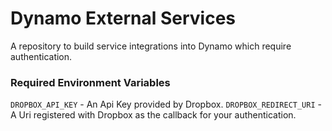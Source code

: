 # Dynamo External Services
A repository to build service integrations into Dynamo which require authentication.


### Required Environment Variables

`DROPBOX_API_KEY` - An Api Key provided by Dropbox.
`DROPBOX_REDIRECT_URI` - A Uri registered with Dropbox as the callback for your authentication.
